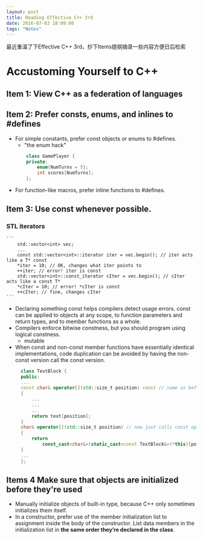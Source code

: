 ```yaml
---
layout: post
title: Reading Effective C++ 3rd
date: 2016-07-03 18:09:08
tags: "Notes"
---
```

最近重温了下Effective C++ 3rd，抄下Items提纲摘录一些内容方便日后检索
<!-- more -->
# Accustoming Yourself to C++
## Item 1: View C++ as a federation of languages

## Item 2: Prefer consts, enums, and inlines to #defines
- For simple constants, prefer const objects or enums to #defines.
    - "the enum hack"
    ```cpp
        class GamePlayer {
        private:
            enum{NumTurns = 5};
            int scores[NumTurns];
        };
    ```
- For function-like macros, prefer inline functions to #defines.

## Item 3: Use const whenever possible.
### STL iterators
    ```
        std::vector<int> vec;
        ...
        const std::vector<int>::iterator iter = vec.begin(); // iter acts like a T* const
        *iter = 10; // OK, changes what iter points to
        ++iter; // error! iter is const
        std::vector<int>::const_iterator cIter = vec.begin(); // cIter acts like a const T*
        *cIter = 10; // error! *cIter is const
        ++cIter; // fine, changes cIter
    ```


- Declaring something const helps compilers detect usage errors. const can be applied to objects at any scope, to function parameters and return types, and to member functions as a whole.
- Compilers enforce bitwise constness, but you should program using logical constness.
  - mutable
- When const and non-const member functions have essentially identical implementations, code duplication can be avoided by having the non-const version call the const version.
  ```CPP
    class TextBlock {
    public:
    ...
    const char& operator[](std::size_t position) const // same as before
    {
        ...
        ...
        ...
        return text[position];
    }
    char& operator[](std::size_t position) // now just calls const op[]
    {
        return
            const_cast<char&>(static_cast<const TextBlock&>(*this)[position]);
    }
    ...
    };
  ```
## Items 4 Make sure that objects are initialized before they're used
- Manually initialize objects of built-in type, because C++ only sometimes initializes them itself.
- In a constructor, prefer use of the member initialization list to assignment inside the body of the constructor. List data members in the initialization list in **the same order they’re declared in the class**.